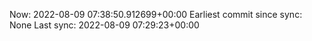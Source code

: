 Now: 2022-08-09 07:38:50.912699+00:00 Earliest commit since sync: None Last sync: 2022-08-09 07:29:23+00:00

